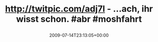 ---
retweeted: false
source: <a href="http://twitter.com" rel="nofollow">Twitter Web Client</a>
entities:
  hashtags:
  - text: abr
    indices:
    - '52'
    - '56'
  - text: moshfahrt
    indices:
    - '57'
    - '67'
  symbols: []
  user_mentions: []
  urls: []
display_text_range:
- '0'
- '67'
favorite_count: '0'
id_str: '2640940239'
truncated: false
retweet_count: '0'
id: '2640940239'
created_at: Tue Jul 14 23:13:05 +0000 2009
favorited: false
full_text: 'http://twitpic.com/adj7l - ...ach, ihr wisst schon. #abr #moshfahrt'
lang: de
tags:
- abr
- moshfahrt
- pesos/twitter
date: '2009-07-14T23:13:05+00:00'
src: https://twitter.com/bascht/status/2640940239
original_url: https://twitter.com/bascht/status/2640940239
type: twitter_tweet
text: 'http://twitpic.com/adj7l - ...ach, ihr wisst schon. #abr #moshfahrt'
title: 'http://twitpic.com/adj7l - ...ach, ihr wisst schon. #abr #moshfahrt

  '

---